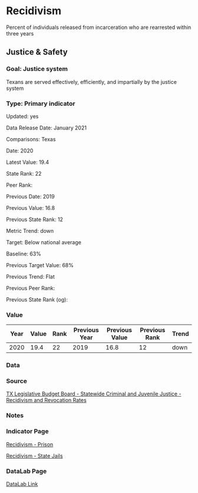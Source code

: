 # Recidivism


Percent of individuals released from incarceration who are rearrested within three years

## Justice & Safety

### Goal: Justice system

Texans are served effectively, efficiently, and impartially by the justice system

### Type: Primary indicator

Updated: yes

Data Release Date: January 2021

Comparisons: Texas

Date: 2020

Latest Value: 19.4 

State Rank: 22

Peer Rank: 

Previous Date: 2019

Previous Value: 16.8

Previous State Rank: 12

Metric Trend: down

Target: Below national average

Baseline: 63%

Previous Target Value: 68%

Previous Trend: Flat

Previous Peer Rank: 

Previous State Rank (og): 

### Value

| Year |  Value      | Rank     | Previous Year   | Previous Value | Previous Rank | Trend | 
| ----------- | ----------- | ----------- | ----------- | ----------- | ----------- | -----------|
|    2020     |     19.4   | 22         |    2019    |      16.8   |   12      | down      | 

### Data



### Source

[TX Legislative Budget Board - Statewide Criminal and Juvenile Justice - Recidivism and Revocation Rates](https://www.lbb.state.tx.us/documents/publications/policy_report/6293_cjda_recidivism-revocation.pdf)



### Notes




### Indicator Page

[Recidivism - Prison](https://indicators.texas2036.org/indicator/116)

[Recidivism - State Jails](https://indicators.texas2036.org/indicator/144)



### DataLab Page

[DataLab Link](https://datalab.texas2036.org/LBBAI2019/texas-recidivism-rates-re-arrests-and-re-incarceration-for-adults?accesskey=qrjrnp)

